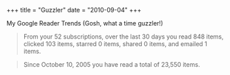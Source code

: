 +++
title = "Guzzler"
date = "2010-09-04"
+++

My Google Reader Trends (Gosh, what a time guzzler!)

> From your 52 subscriptions, over the last 30 days you read 848 items, clicked
103 items, starred 0 items, shared 0 items, and emailed 1 items.

> Since October 10, 2005 you have read a total of 23,550 items.

